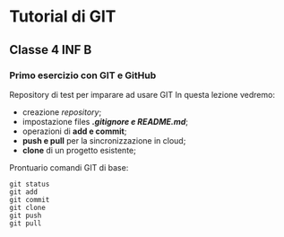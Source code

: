 # Tutorial di GIT
## Classe 4 INF B
### Primo esercizio con GIT e GitHub

 Repository di test per imparare ad usare GIT
 In questa lezione vedremo:
 - creazione *repository*;
 - impostazione files ***.gitignore e README.md***;
 - operazioni di **add e commit**;
 - **push e pull** per la sincronizzazione in cloud;
 - **clone** di un progetto esistente;

 Prontuario comandi GIT di base:
 ```
 git status
 git add
 git commit
 git clone
 git push
 git pull
 ```

